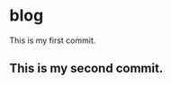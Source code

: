 # blog                                                         
This is my first commit.

## This is my second commit.